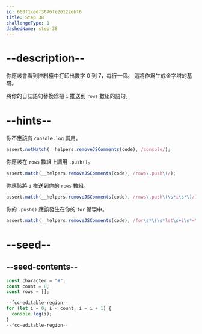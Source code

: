 ```yaml
---
id: 660f1cedf3676fe26122ebf6
title: Step 38
challengeType: 1
dashedName: step-38
---
```


# --description--

你應該會看到控制檯中打印出數字 0 到 7，每行一個。 這將作爲生成金字塔的基礎。

將你的日誌語句替換爲把 `i` 推送到 `rows` 數組的語句。

# --hints--

你不應該有 `console.log` 調用。

```js
assert.notMatch(__helpers.removeJSComments(code), /console/);
```

你應該在 `rows` 數組上調用 `.push()`。

```js
assert.match(__helpers.removeJSComments(code), /rows\.push\(/);
```

你應該將 `i` 推送到你的 `rows` 數組。

```js
assert.match(__helpers.removeJSComments(code), /rows\.push\(\s*i\s*\)/);
```

你的 `.push()` 應該發生在你的 `for` 循環中。

```js
assert.match(__helpers.removeJSComments(code), /for\s*\(\s*let\s+i\s*=\s*0;\s*i\s*<\s*count;\s*i\s*=\s*i\s*\+\s*1\s*\)\s*\{\s*rows\.push\(\s*i\s*\);?\s*\}/)
```

# --seed--

## --seed-contents--

```js
const character = "#";
const count = 8;
const rows = [];

--fcc-editable-region--
for (let i = 0; i < count; i = i + 1) {
  console.log(i);
}
--fcc-editable-region--
```
